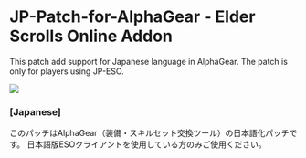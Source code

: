 # JP-Patch-for-AlphaGear - Elder Scrolls Online Addon

This patch add support for Japanese language in AlphaGear. 
The patch is only for players using JP-ESO.

![](http://cdn-eso.mmoui.com/preview/pvw4678.png)

### [Japanese]

このパッチはAlphaGear（装備・スキルセット交換ツール）の日本語化パッチです。
日本語版ESOクライアントを使用している方のみご使用ください。
